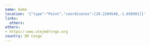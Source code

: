 ```yaml
---
name: Goma
location: '{"type":"Point","coordinates":[29.2204548,-1.658501]}'
links:
  others: 
others:
- https//:www.utejmdrcngo.org
country: DR Congo
---
```

